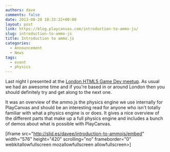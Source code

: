 ```yaml
---
authors: dave
comments: false
date: 2013-08-28 10:33:22+00:00
layout: post
link: https://blog.playcanvas.com/introduction-to-ammo-js/
slug: introduction-to-ammo-js
title: Introduction to ammo.js
categories:
  - Announcement
  - News
tags:
  - event
  - physics
---
```


Last night I presented at the [London HTML5 Game Dev meetup](http://www.meetup.com/London-HTML5-Game-Developers/). As usual we had an awesome time and if you're based in or around London then you should definitely try and get along to the next one.

It was an overview of the ammo.js the physics engine we use internally for PlayCanvas and should be an interesting read for anyone who isn't totally familiar with what a physics engine is or does. It gives a nice overview of the different parts that make up a full physics engine and includes a bunch of demos about what is possible with PlayCanvas.

[iframe src="http://slid.es/davee/introduction-to-ammojs/embed" width="576" height="420" scrolling="no" frameborder="0" webkitallowfullscreen mozallowfullscreen allowfullscreen>]
